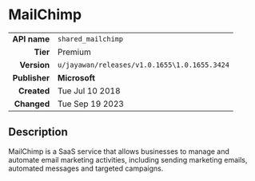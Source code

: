 # MailChimp
| | |
|-:|-|
|**API name**|`shared_mailchimp`|
|**Tier**|Premium|
|**Version**|`u/jayawan/releases/v1.0.1655\1.0.1655.3424`|
|**Publisher**|**Microsoft**|
|**Created**|Tue Jul 10 2018|
|**Changed**|Tue Sep 19 2023|

## Description
MailChimp is a SaaS service that allows businesses to manage and automate email marketing activities, including sending marketing emails, automated messages and targeted campaigns.
